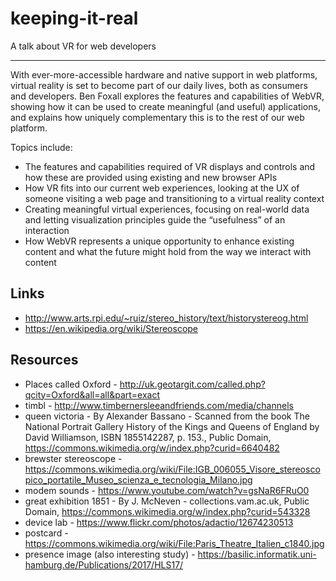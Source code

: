 # keeping-it-real
A talk about VR for web developers

---

With ever-more-accessible hardware and native support in web platforms, virtual reality is set to become part of our daily lives, both as consumers and developers. Ben Foxall explores the features and capabilities of WebVR, showing how it can be used to create meaningful (and useful) applications, and explains how uniquely complementary this is to the rest of our web platform.

Topics include:

* The features and capabilities required of VR displays and controls and how these are provided using existing and new browser APIs
* How VR fits into our current web experiences, looking at the UX of someone visiting a web page and transitioning to a virtual reality context
* Creating meaningful virtual experiences, focusing on real-world data and letting visualization principles guide the “usefulness” of an interaction
* How WebVR represents a unique opportunity to enhance existing content and what the future might hold from the way we interact with content

## Links

* http://www.arts.rpi.edu/~ruiz/stereo_history/text/historystereog.html
* https://en.wikipedia.org/wiki/Stereoscope


## Resources

* Places called Oxford - http://uk.geotargit.com/called.php?qcity=Oxford&all=all&part=exact
* timbl - http://www.timbernersleeandfriends.com/media/channels
* queen victoria - By Alexander Bassano - Scanned from the book The National Portrait Gallery History of the Kings and Queens of England by David Williamson, ISBN 1855142287, p. 153., Public Domain, https://commons.wikimedia.org/w/index.php?curid=6640482
* brewster stereoscope - https://commons.wikimedia.org/wiki/File:IGB_006055_Visore_stereoscopico_portatile_Museo_scienza_e_tecnologia_Milano.jpg
* modem sounds - https://www.youtube.com/watch?v=gsNaR6FRuO0
* great exhibition 1851 - By J. McNeven - collections.vam.ac.uk, Public Domain, https://commons.wikimedia.org/w/index.php?curid=543328
* device lab - https://www.flickr.com/photos/adactio/12674230513
* postcard - https://commons.wikimedia.org/wiki/File:Paris_Theatre_Italien_c1840.jpg
* presence image (also interesting study) - https://basilic.informatik.uni-hamburg.de/Publications/2017/HLS17/
